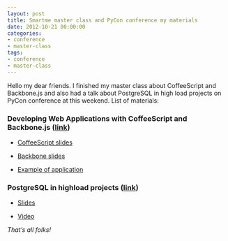 ```yaml
---
layout: post
title: Smartme master class and PyCon conference my materials
date: 2012-10-21 00:00:00
categories:
- conference
- master-class
tags:
- conference
- master-class
---
```

Hello my dear friends. I finished my master class about CoffeeScript and Backbone.js and also had a talk about PostgreSQL in high load projects on PyCon conference at this weekend. List of materials:

### Developing Web Applications with CoffeeScript and Backbone.js ([link](http://www.smartme.com.ua/workshops/razrabotka-veb-prilozheniy-s-ispolzovaniem-coffeescript-i-backbonejs))

  * [CoffeeScript slides](http://leopard.in.ua/presentations/master_classes/smartme_2012_coffeescript_and_backbone/coffeescript/)

  * [Backbone slides](http://leopard.in.ua/presentations/master_classes/smartme_2012_coffeescript_and_backbone/backbone/)

  * [Example of application](https://github.com/le0pard/smartme_backbone_2012)

### PostgreSQL in highload projects ([link](http://ua.pycon.org/talks/11))

  * [Slides](http://leopard.in.ua/presentations/pycon2012_postgresql/)

  * [Video](http://bit.ly/Scfptt)


*That’s all folks!*